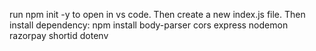 run npm init -y to open in vs code.
Then create a new index.js file.
Then install dependency:
npm install body-parser cors express nodemon razorpay shortid dotenv
